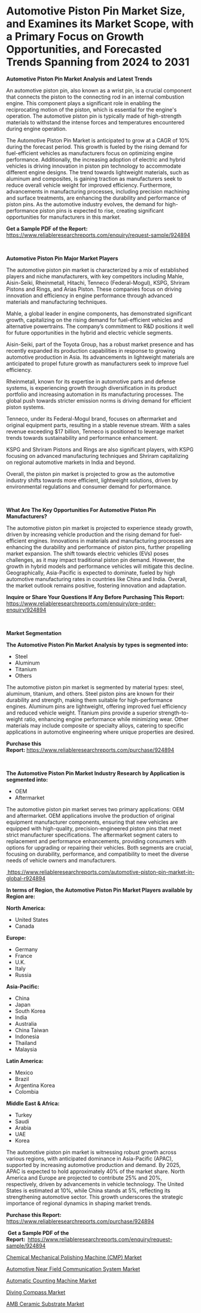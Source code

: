<p><h1>Automotive Piston Pin Market Size, and Examines its Market Scope, with a Primary Focus on Growth Opportunities, and Forecasted Trends Spanning from 2024 to 2031</h1></p><p><strong>Automotive Piston Pin Market Analysis and Latest Trends</strong></p>
<p><p>An automotive piston pin, also known as a wrist pin, is a crucial component that connects the piston to the connecting rod in an internal combustion engine. This component plays a significant role in enabling the reciprocating motion of the piston, which is essential for the engine's operation. The automotive piston pin is typically made of high-strength materials to withstand the intense forces and temperatures encountered during engine operation.</p><p>The Automotive Piston Pin Market is anticipated to grow at a CAGR of 10% during the forecast period. This growth is fueled by the rising demand for fuel-efficient vehicles as manufacturers focus on optimizing engine performance. Additionally, the increasing adoption of electric and hybrid vehicles is driving innovation in piston pin technology to accommodate different engine designs. The trend towards lightweight materials, such as aluminum and composites, is gaining traction as manufacturers seek to reduce overall vehicle weight for improved efficiency. Furthermore, advancements in manufacturing processes, including precision machining and surface treatments, are enhancing the durability and performance of piston pins. As the automotive industry evolves, the demand for high-performance piston pins is expected to rise, creating significant opportunities for manufacturers in this market.</p></p>
<p><strong>Get a Sample PDF of the Report:&nbsp;</strong> <a href="https://www.reliableresearchreports.com/enquiry/request-sample/924894?utm_campaign=38&utm_medium=2&utm_source=Github&utm_content=ia&utm_term=02102024&utm_id=automotive-piston-pin">https://www.reliableresearchreports.com/enquiry/request-sample/924894</a></p>
<p>&nbsp;</p>
<p><strong>Automotive Piston Pin Major Market Players</strong></p>
<p><p>The automotive piston pin market is characterized by a mix of established players and niche manufacturers, with key competitors including Mahle, Aisin-Seiki, Rheinmetall, Hitachi, Tenneco (Federal-Mogul), KSPG, Shriram Pistons and Rings, and Arias Piston. These companies focus on driving innovation and efficiency in engine performance through advanced materials and manufacturing techniques.</p><p>Mahle, a global leader in engine components, has demonstrated significant growth, capitalizing on the rising demand for fuel-efficient vehicles and alternative powertrains. The company’s commitment to R&D positions it well for future opportunities in the hybrid and electric vehicle segments.</p><p>Aisin-Seiki, part of the Toyota Group, has a robust market presence and has recently expanded its production capabilities in response to growing automotive production in Asia. Its advancements in lightweight materials are anticipated to propel future growth as manufacturers seek to improve fuel efficiency.</p><p>Rheinmetall, known for its expertise in automotive parts and defense systems, is experiencing growth through diversification in its product portfolio and increasing automation in its manufacturing processes. The global push towards stricter emission norms is driving demand for efficient piston systems.</p><p>Tenneco, under its Federal-Mogul brand, focuses on aftermarket and original equipment parts, resulting in a stable revenue stream. With a sales revenue exceeding $17 billion, Tenneco is positioned to leverage market trends towards sustainability and performance enhancement.</p><p>KSPG and Shriram Pistons and Rings are also significant players, with KSPG focusing on advanced manufacturing techniques and Shriram capitalizing on regional automotive markets in India and beyond.</p><p>Overall, the piston pin market is projected to grow as the automotive industry shifts towards more efficient, lightweight solutions, driven by environmental regulations and consumer demand for performance.</p></p>
<p>&nbsp;</p>
<p><strong>What Are The Key Opportunities For Automotive Piston Pin Manufacturers?</strong></p>
<p><p>The automotive piston pin market is projected to experience steady growth, driven by increasing vehicle production and the rising demand for fuel-efficient engines. Innovations in materials and manufacturing processes are enhancing the durability and performance of piston pins, further propelling market expansion. The shift towards electric vehicles (EVs) poses challenges, as it may impact traditional piston pin demand. However, the growth in hybrid models and performance vehicles will mitigate this decline. Geographically, Asia-Pacific is expected to dominate, fueled by high automotive manufacturing rates in countries like China and India. Overall, the market outlook remains positive, fostering innovation and adaptation.</p></p>
<p><strong>Inquire or Share Your Questions If Any Before Purchasing This Report:</strong> <a href="https://www.reliableresearchreports.com/enquiry/pre-order-enquiry/924894?utm_campaign=38&utm_medium=2&utm_source=Github&utm_content=ia&utm_term=02102024&utm_id=automotive-piston-pin">https://www.reliableresearchreports.com/enquiry/pre-order-enquiry/924894</a></p>
<p>&nbsp;</p>
<p><strong>Market Segmentation</strong></p>
<p><strong>The Automotive Piston Pin Market Analysis by types is segmented into:</strong></p>
<p><ul><li>Steel</li><li>Aluminum</li><li>Titanium</li><li>Others</li></ul></p>
<p><p>The automotive piston pin market is segmented by material types: steel, aluminum, titanium, and others. Steel piston pins are known for their durability and strength, making them suitable for high-performance engines. Aluminum pins are lightweight, offering improved fuel efficiency and reduced vehicle weight. Titanium pins provide a superior strength-to-weight ratio, enhancing engine performance while minimizing wear. Other materials may include composite or specialty alloys, catering to specific applications in automotive engineering where unique properties are desired.</p></p>
<p><strong>Purchase this Report:&nbsp;</strong><a href="https://www.reliableresearchreports.com/purchase/924894?utm_campaign=38&utm_medium=2&utm_source=Github&utm_content=ia&utm_term=02102024&utm_id=automotive-piston-pin">https://www.reliableresearchreports.com/purchase/924894</a></p>
<p>&nbsp;</p>
<p><strong>The Automotive Piston Pin Market Industry Research by Application is segmented into:</strong></p>
<p><ul><li>OEM</li><li>Aftermarket</li></ul></p>
<p><p>The automotive piston pin market serves two primary applications: OEM and aftermarket. OEM applications involve the production of original equipment manufacturer components, ensuring that new vehicles are equipped with high-quality, precision-engineered piston pins that meet strict manufacturer specifications. The aftermarket segment caters to replacement and performance enhancements, providing consumers with options for upgrading or repairing their vehicles. Both segments are crucial, focusing on durability, performance, and compatibility to meet the diverse needs of vehicle owners and manufacturers.</p></p>
<p><a href="https://www.reliableresearchreports.com/automotive-piston-pin-market-in-global-r924894?utm_campaign=38&utm_medium=2&utm_source=Github&utm_content=ia&utm_term=02102024&utm_id=automotive-piston-pin">&nbsp;https://www.reliableresearchreports.com/automotive-piston-pin-market-in-global-r924894</a></p>
<p><strong>In terms of Region, the Automotive Piston Pin Market Players available by Region are:</strong></p>
<p>
    <p> <strong> North America: </strong>
        <ul>
            <li>United States</li>
            <li>Canada</li>
        </ul>
        </p> 
    <p> <strong> Europe: </strong>
        <ul>
            <li>Germany</li>
            <li>France</li>
            <li>U.K.</li>
            <li>Italy</li>
            <li>Russia</li>
        </ul>
        </p> 
    <p> <strong> Asia-Pacific: </strong>
        <ul>
            <li>China</li>
            <li>Japan</li>
            <li>South Korea</li>
            <li>India</li>
            <li>Australia</li>
            <li>China Taiwan</li>
            <li>Indonesia</li>
            <li>Thailand</li>
            <li>Malaysia</li>
        </ul>
        </p> 
    <p> <strong> Latin America: </strong>
        <ul>
            <li>Mexico</li>
            <li>Brazil</li>
            <li>Argentina Korea</li>
            <li>Colombia</li>
        </ul>
        </p> 
    <p> <strong> Middle East & Africa: </strong>
        <ul>
            <li>Turkey</li>
            <li>Saudi</li>
            <li>Arabia</li>
            <li>UAE</li>
            <li>Korea</li>
        </ul>
    </p>
    </p>
<p><p>The automotive piston pin market is witnessing robust growth across various regions, with anticipated dominance in Asia-Pacific (APAC), supported by increasing automotive production and demand. By 2025, APAC is expected to hold approximately 40% of the market share. North America and Europe are projected to contribute 25% and 20%, respectively, driven by advancements in vehicle technology. The United States is estimated at 10%, while China stands at 5%, reflecting its strengthening automotive sector. This growth underscores the strategic importance of regional dynamics in shaping market trends.</p></p>
<p><strong>Purchase this Report: </strong><a href="https://www.reliableresearchreports.com/purchase/924894?utm_campaign=38&utm_medium=2&utm_source=Github&utm_content=ia&utm_term=02102024&utm_id=automotive-piston-pin">https://www.reliableresearchreports.com/purchase/924894</a></p>
<p>&nbsp;<strong>Get a Sample PDF of the Report:&nbsp;&nbsp;</strong><a href="https://www.reliableresearchreports.com/enquiry/request-sample/924894?utm_campaign=38&utm_medium=2&utm_source=Github&utm_content=ia&utm_term=02102024&utm_id=automotive-piston-pin">https://www.reliableresearchreports.com/enquiry/request-sample/924894</a></p>
<p><strong></strong></p>
<p><p><a href="https://issuu.com/reportprime-2/docs/chemical-mechanical-polishing-machi_3a2b74272641cd?utm_campaign=38&utm_medium=2&utm_source=Github&utm_content=ia&utm_term=02102024&utm_id=automotive-piston-pin">Chemical Mechanical Polishing Machine (CMP) Market</a></p><p><a href="https://github.com/RoseBoyd475/Market-Research-Report-List-1/blob/main/automotive-near-field-communication-system-market.md?utm_campaign=38&utm_medium=2&utm_source=Github&utm_content=ia&utm_term=02102024&utm_id=automotive-piston-pin">Automotive Near Field Communication System Market</a></p><p><a href="https://www.linkedin.com/pulse/automatic-counting-machine-market-revolution-size-share-emerging-vtalf?utm_campaign=38&utm_medium=2&utm_source=Github&utm_content=ia&utm_term=02102024&utm_id=automotive-piston-pin">Automatic Counting Machine Market</a></p><p><a href="https://www.linkedin.com/pulse/global-diving-compass-market-opportunities-challenges2024-2031-2srjf?utm_campaign=38&utm_medium=2&utm_source=Github&utm_content=ia&utm_term=02102024&utm_id=automotive-piston-pin">Diving Compass Market</a></p><p><a href="https://issuu.com/reportprime-2/docs/amb-ceramic-substrate-market-size-2_72d6dc8ded47e3?utm_campaign=38&utm_medium=2&utm_source=Github&utm_content=ia&utm_term=02102024&utm_id=automotive-piston-pin">AMB Ceramic Substrate Market</a></p></p>